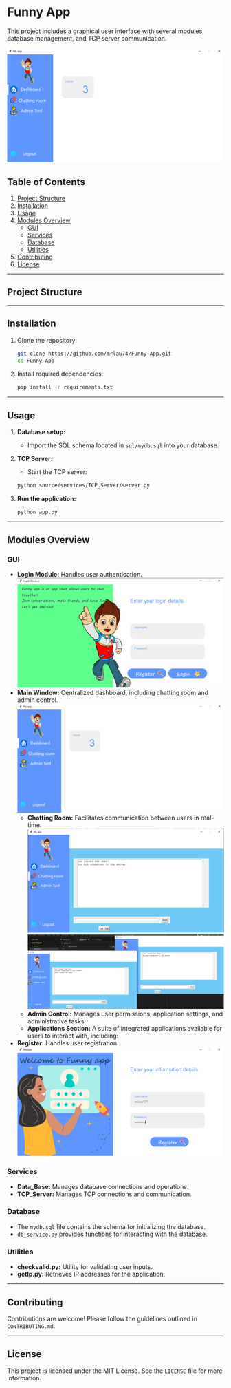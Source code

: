 # Funny App

This project includes a graphical user interface with several modules, database management, and TCP server communication.

![Main Window](assets/main.png)

## Table of Contents

1. [Project Structure](#project-structure)
2. [Installation](#installation)
3. [Usage](#usage)
4. [Modules Overview](#modules-overview)
   - [GUI](#gui)
   - [Services](#services)
   - [Database](#database)
   - [Utilities](#utilities)
5. [Contributing](#contributing)
6. [License](#license)

---

## Project Structure


---

## Installation

1. Clone the repository:
    ```bash
    git clone https://github.com/mrlaw74/Funny-App.git
    cd Funny-App
    ```

2. Install required dependencies:
    ```bash
    pip install -r requirements.txt
    ```

---

## Usage

1. **Database setup:**
    - Import the SQL schema located in `sql/mydb.sql` into your database.

2. **TCP Server:**
    - Start the TCP server:
    ```bash
    python source/services/TCP_Server/server.py
    ```

3. **Run the application:**
    ```bash
    python app.py
    ```
---

## Modules Overview

### GUI

- **Login Module:** Handles user authentication.
![Login Window](assets/login.png)
- **Main Window:** Centralized dashboard, including chatting room and admin control.
![Register Window](assets/main.png)
  - **Chatting Room:** Facilitates communication between users in real-time.
  ![Register Window](assets/chat.png)
  ![Register Window](assets/conversation.png)
  - **Admin Control:** Manages user permissions, application settings, and administrative tasks.
  - **Applications Section:** A suite of integrated applications available for users to interact with, including:
- **Register:** Handles user registration.
![Register Window](assets/register.png)

### Services

- **Data_Base:** Manages database connections and operations.
- **TCP_Server:** Manages TCP connections and communication.

### Database

- The `mydb.sql` file contains the schema for initializing the database.
- `db_service.py` provides functions for interacting with the database.

### Utilities

- **checkvalid.py:** Utility for validating user inputs.
- **getIp.py:** Retrieves IP addresses for the application.

---

## Contributing

Contributions are welcome! Please follow the guidelines outlined in `CONTRIBUTING.md`.

---

## License

This project is licensed under the MIT License. See the `LICENSE` file for more information.
